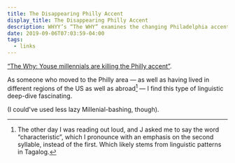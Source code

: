 ```yaml
---
title: The Disappearing Philly Accent
display_title: The Disappearing Philly Accent
description: WHYY’s “The WHY” examines the changing Philadelphia accent.
date: 2019-09-06T07:03:59-04:00
tags:
  - links
---
```

[“The Why: Youse millennials are killing the Philly accent”](https://whyy.org/episodes/how-youse-millennials-are-killing-the-philly-accent/).

As someone who moved to the Philly area — as well as having lived in different regions of the US as well as abroad[^1] — I find this type of linguistic deep-dive fascinating.

(I could've used less lazy Millenial-bashing, though).

[^1]:	The other day I was reading out loud, and J asked me to say the word “characteristic”, which I pronounce with an emphasis on the second syllable, instead of the first. Which likely stems from linguistic patterns in Tagalog.
